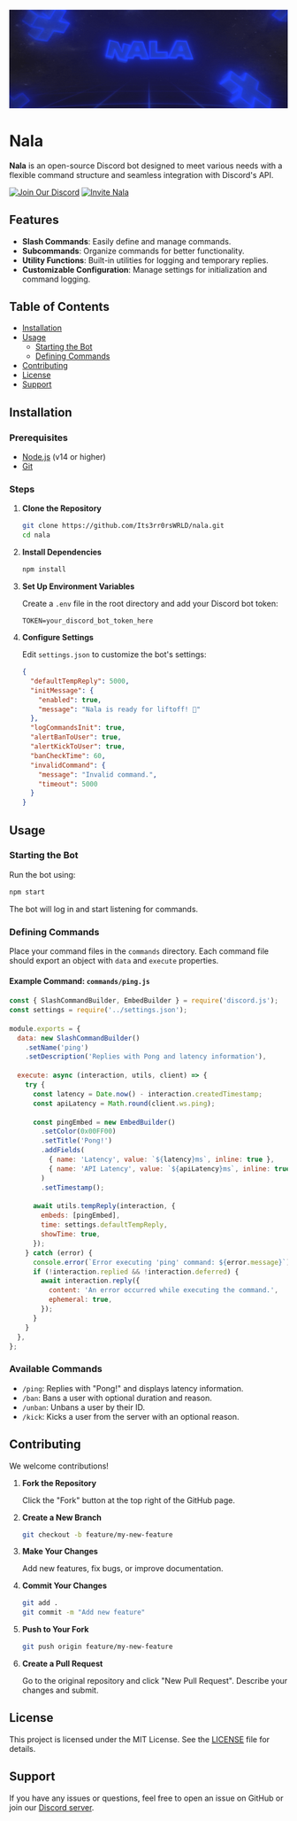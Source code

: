 <p align="center">
  <a href="https://discord.com/oauth2/authorize?client_id=1223073528954490940&scope=bot">
    <img src="images/nala.gif" alt="Nala" />
  </a>
</p>

# Nala

**Nala** is an open-source Discord bot designed to meet various needs with a flexible command structure and seamless integration with Discord's API.

[![Join Our Discord](https://img.shields.io/badge/Discord-Join%20Us-7289DA?logo=discord&logoColor=white)](https://dsc.gg/3rr0r)
[![Invite Nala](https://img.shields.io/badge/Invite%20Nala-Click%20Here-blue?logo=discord&logoColor=white)](https://discord.com/oauth2/authorize?client_id=1223073528954490940&scope=bot)

## Features

- **Slash Commands**: Easily define and manage commands.
- **Subcommands**: Organize commands for better functionality.
- **Utility Functions**: Built-in utilities for logging and temporary replies.
- **Customizable Configuration**: Manage settings for initialization and command logging.

## Table of Contents

- [Installation](#installation)
- [Usage](#usage)
  - [Starting the Bot](#starting-the-bot)
  - [Defining Commands](#defining-commands)
- [Contributing](#contributing)
- [License](#license)
- [Support](#support)

## Installation

### Prerequisites

- [Node.js](https://nodejs.org/) (v14 or higher)
- [Git](https://git-scm.com/)

### Steps

1. **Clone the Repository**

   ```bash
   git clone https://github.com/Its3rr0rsWRLD/nala.git
   cd nala
   ```

2. **Install Dependencies**

   ```bash
   npm install
   ```

3. **Set Up Environment Variables**

   Create a `.env` file in the root directory and add your Discord bot token:

   ```env
   TOKEN=your_discord_bot_token_here
   ```

4. **Configure Settings**

   Edit `settings.json` to customize the bot's settings:

   ```json
   {
     "defaultTempReply": 5000,
     "initMessage": {
       "enabled": true,
       "message": "Nala is ready for liftoff! 🚀"
     },
     "logCommandsInit": true,
     "alertBanToUser": true,
     "alertKickToUser": true,
     "banCheckTime": 60,
     "invalidCommand": {
       "message": "Invalid command.",
       "timeout": 5000
     }
   }
   ```

## Usage

### Starting the Bot

Run the bot using:

```bash
npm start
```

The bot will log in and start listening for commands.

### Defining Commands

Place your command files in the `commands` directory. Each command file should export an object with `data` and `execute` properties.

#### Example Command: `commands/ping.js`

```javascript
const { SlashCommandBuilder, EmbedBuilder } = require('discord.js');
const settings = require('../settings.json');

module.exports = {
  data: new SlashCommandBuilder()
    .setName('ping')
    .setDescription('Replies with Pong and latency information'),
  
  execute: async (interaction, utils, client) => {
    try {
      const latency = Date.now() - interaction.createdTimestamp;
      const apiLatency = Math.round(client.ws.ping);

      const pingEmbed = new EmbedBuilder()
        .setColor(0x00FF00)
        .setTitle('Pong!')
        .addFields(
          { name: 'Latency', value: `${latency}ms`, inline: true },
          { name: 'API Latency', value: `${apiLatency}ms`, inline: true }
        )
        .setTimestamp();

      await utils.tempReply(interaction, {
        embeds: [pingEmbed],
        time: settings.defaultTempReply,
        showTime: true,
      });
    } catch (error) {
      console.error(`Error executing 'ping' command: ${error.message}`);
      if (!interaction.replied && !interaction.deferred) {
        await interaction.reply({
          content: 'An error occurred while executing the command.',
          ephemeral: true,
        });
      }
    }
  },
};
```

### Available Commands

- `/ping`: Replies with "Pong!" and displays latency information.
- `/ban`: Bans a user with optional duration and reason.
- `/unban`: Unbans a user by their ID.
- `/kick`: Kicks a user from the server with an optional reason.

## Contributing

We welcome contributions!

1. **Fork the Repository**

   Click the "Fork" button at the top right of the GitHub page.

2. **Create a New Branch**

   ```bash
   git checkout -b feature/my-new-feature
   ```

3. **Make Your Changes**

   Add new features, fix bugs, or improve documentation.

4. **Commit Your Changes**

   ```bash
   git add .
   git commit -m "Add new feature"
   ```

5. **Push to Your Fork**

   ```bash
   git push origin feature/my-new-feature
   ```

6. **Create a Pull Request**

   Go to the original repository and click "New Pull Request". Describe your changes and submit.

## License

This project is licensed under the MIT License. See the [LICENSE](LICENSE) file for details.

## Support

If you have any issues or questions, feel free to open an issue on GitHub or join our [Discord server](https://dsc.gg/3rr0r).